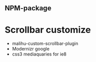 ## NPM-package
  # Scrollbar customize	
  - malihu-custom-scrollbar-plugin
  - Modernizr google
  - css3 mediaquaries for ie8

